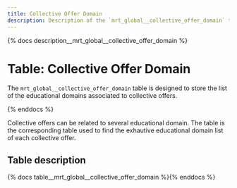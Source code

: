 ```yaml
---
title: Collective Offer Domain
description: Description of the `mrt_global__collective_offer_domain` table.
---
```


{% docs description__mrt_global__collective_offer_domain %}

# Table: Collective Offer Domain

The `mrt_global__collective_offer_domain` table is designed to store the list of the educational domains associated to collective offers.

{% enddocs %}

Collective offers can be related to several educational domain. The table is the corresponding table used to find the exhautive educational domain list of each collective offer.

## Table description

{% docs table__mrt_global__collective_offer_domain  %}{% enddocs %}
